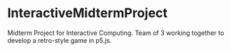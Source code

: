 # InteractiveMidtermProject
Midterm Project for Interactive Computing. Team of 3 working together to develop a retro-style game in p5.js. 
